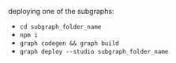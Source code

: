 deploying one of the subgraphs:

- `cd subgraph_folder_name`
- `npm i`
- `graph codegen && graph build`
- `graph deploy --studio subgraph_folder_name`